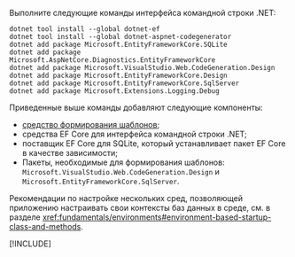 Выполните следующие команды интерфейса командной строки .NET:

```dotnetcli
dotnet tool install --global dotnet-ef
dotnet tool install --global dotnet-aspnet-codegenerator
dotnet add package Microsoft.EntityFrameworkCore.SQLite
dotnet add package Microsoft.AspNetCore.Diagnostics.EntityFrameworkCore
dotnet add package Microsoft.VisualStudio.Web.CodeGeneration.Design
dotnet add package Microsoft.EntityFrameworkCore.Design
dotnet add package Microsoft.EntityFrameworkCore.SqlServer
dotnet add package Microsoft.Extensions.Logging.Debug
```

Приведенные выше команды добавляют следующие компоненты:

* [средство формирования шаблонов](xref:fundamentals/tools/dotnet-aspnet-codegenerator);
* средства EF Core для интерфейса командной строки .NET;
* поставщик EF Core для SQLite, который устанавливает пакет EF Core в качестве зависимости;
* Пакеты, необходимые для формирования шаблонов: `Microsoft.VisualStudio.Web.CodeGeneration.Design` и `Microsoft.EntityFrameworkCore.SqlServer`.

Рекомендации по настройке нескольких сред, позволяющей приложению настраивать свои контексты баз данных в среде, см. в разделе <xref:fundamentals/environments#environment-based-startup-class-and-methods>.

[!INCLUDE[](~/includes/scaffoldTFM-5.md)]

